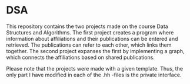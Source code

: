 # DSA
This repository contains the two projects made on the course Data Structures and Algorithms. 
The first project creates a program where information about affiliations and their publications can be entered and retrieved. 
The publications can refer to each other, which links them together. 
The second project expanses the first by implementing a graph, which connects the affiliations based on shared publications. 

Please note that the projects were made with a given template. Thus, the only part I have modified in each of the .hh -files is the private interface. 
